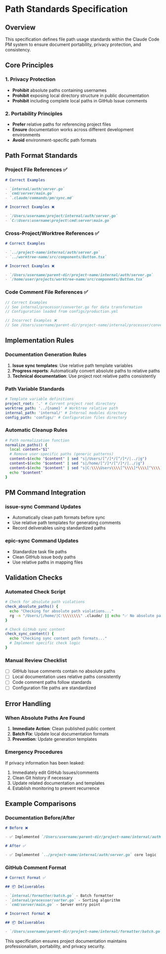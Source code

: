 # Path Standards Specification

## Overview

This specification defines file path usage standards within the Claude Code PM system to ensure document portability, privacy protection, and consistency.

## Core Principles

### 1. Privacy Protection

- **Prohibit** absolute paths containing usernames
- **Prohibit** exposing local directory structure in public documentation
- **Prohibit** including complete local paths in GitHub Issue comments

### 2. Portability Principles

- **Prefer** relative paths for referencing project files
- **Ensure** documentation works across different development environments
- **Avoid** environment-specific path formats

## Path Format Standards

### Project File References ✅

```markdown
# Correct Examples

- `internal/auth/server.go`
- `cmd/server/main.go`
- `.claude/commands/pm/sync.md`

# Incorrect Examples ❌

- `/Users/username/project/internal/auth/server.go`
- `C:\Users\username\project\cmd\server\main.go`
```

### Cross-Project/Worktree References ✅

```markdown
# Correct Examples

- `../project-name/internal/auth/server.go`
- `../worktree-name/src/components/Button.tsx`

# Incorrect Examples ❌

- `/Users/username/parent-dir/project-name/internal/auth/server.go`
- `/home/user/projects/worktree-name/src/components/Button.tsx`
```

### Code Comment File References ✅

```go
// Correct Examples
// See internal/processor/converter.go for data transformation
// Configuration loaded from configs/production.yml

// Incorrect Examples ❌
// See /Users/username/parent-dir/project-name/internal/processor/converter.go
```

## Implementation Rules

### Documentation Generation Rules

1. **Issue sync templates**: Use relative path template variables
2. **Progress reports**: Automatically convert absolute paths to relative paths
3. **Technical documentation**: Use project root relative paths consistently

### Path Variable Standards

```yaml
# Template variable definitions
project_root: '.' # Current project root directory
worktree_path: '../{name}' # Worktree relative path
internal_path: 'internal/' # Internal modules directory
config_path: 'configs/' # Configuration files directory
```

### Automatic Cleanup Rules

```bash
# Path normalization function
normalize_paths() {
  local content="$1"
  # Remove user-specific paths (generic patterns)
  content=$(echo "$content" | sed "s|/Users/[^/]*/[^/]*/|../|g")
  content=$(echo "$content" | sed "s|/home/[^/]*/[^/]*/|../|g")
  content=$(echo "$content" | sed "s|C:\\\\Users\\\\[^\\\\]*\\\\[^\\\\]*\\\\|..\\\\|g")
  echo "$content"
}
```

## PM Command Integration

### issue-sync Command Updates

- Automatically clean path formats before sync
- Use relative path templates for generating comments
- Record deliverables using standardized paths

### epic-sync Command Updates

- Standardize task file paths
- Clean GitHub issue body paths
- Use relative paths in mapping files

## Validation Checks

### Automated Check Script

```bash
# Check for absolute path violations
check_absolute_paths() {
  echo "Checking for absolute path violations..."
  rg -n "/Users/|/home/|C:\\\\\\\\" .claude/ || echo "✅ No absolute paths found"
}

# Check GitHub sync content
check_sync_content() {
  echo "Checking sync content path formats..."
  # Implement specific check logic
}
```

### Manual Review Checklist

- [ ] GitHub Issue comments contain no absolute paths
- [ ] Local documentation uses relative paths consistently
- [ ] Code comment paths follow standards
- [ ] Configuration file paths are standardized

## Error Handling

### When Absolute Paths Are Found

1. **Immediate Action**: Clean published public content
2. **Batch Fix**: Update local documentation formats
3. **Prevention**: Update generation templates

### Emergency Procedures

If privacy information has been leaked:

1. Immediately edit GitHub Issues/comments
2. Clean Git history if necessary
3. Update related documentation and templates
4. Establish monitoring to prevent recurrence

## Example Comparisons

### Documentation Before/After

```markdown
# Before ❌

- ✅ Implemented `/Users/username/parent-dir/project-name/internal/auth/server.go` core logic

# After ✅

- ✅ Implemented `../project-name/internal/auth/server.go` core logic
```

### GitHub Comment Format

```markdown
# Correct Format ✅

## 📦 Deliverables

- `internal/formatter/batch.go` - Batch formatter
- `internal/processor/sorter.go` - Sorting algorithm
- `cmd/server/main.go` - Server entry point

# Incorrect Format ❌

## 📦 Deliverables

- `/Users/username/parent-dir/project-name/internal/formatter/batch.go`
```

This specification ensures project documentation maintains professionalism, portability, and privacy security.
